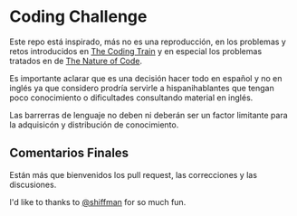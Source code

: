 # Coding Challenge
Este repo está inspirado, más no es una reproducción, en los problemas y retos introducidos en [The Coding Train](https://www.youtube.com/user/shiffman) y en especial los problemas tratados en de [The Nature of Code](https://natureofcode.com/). 

Es importante aclarar que es una decisión hacer todo en español y no en inglés ya que considero prodría servirle a hispanihablantes que tengan poco conocimiento o dificultades consultando material en inglés. 

Las barrerras de lenguaje no deben ni deberán ser un factor limitante para la adquisicón y distribución de conocimiento. 

## Comentarios Finales

Están más que bienvenidos los pull request, las correcciones y las discusiones.

I'd like to thanks to [@shiffman](https://github.com/shiffman) for so much fun. 
